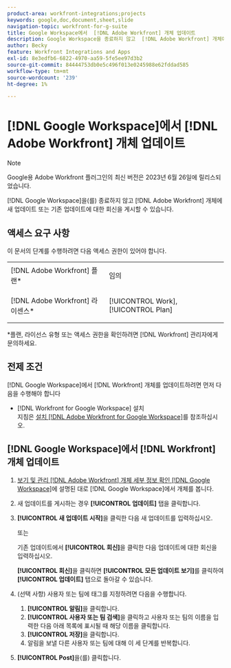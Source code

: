 ```yaml
---
product-area: workfront-integrations;projects
keywords: google,doc,document,sheet,slide
navigation-topic: workfront-for-g-suite
title: Google Workspace에서  [!DNL Adobe Workfront] 개체 업데이트
description: Google Workspace을 종료하지 않고  [!DNL Adobe Workfront] 개체에 새 업데이트 또는 기존 업데이트에 대한 회신을 게시할 수 있습니다.
author: Becky
feature: Workfront Integrations and Apps
exl-id: 8e3edfb6-6822-4970-aa59-5fe5ee97d3b2
source-git-commit: 84444753db0e5c496f013e0245988e62fddad585
workflow-type: tm+mt
source-wordcount: '239'
ht-degree: 1%

---
```


# [!DNL Google Workspace]에서 [!DNL Adobe Workfront] 개체 업데이트

>[!NOTE]
>
>Google용 Adobe Workfront 플러그인의 최신 버전은 2023년 6월 26일에 릴리스되었습니다.

[!DNL Google Workspace]을(를) 종료하지 않고 [!DNL Adobe Workfront] 개체에 새 업데이트 또는 기존 업데이트에 대한 회신을 게시할 수 있습니다.

## 액세스 요구 사항

이 문서의 단계를 수행하려면 다음 액세스 권한이 있어야 합니다.

<table style="table-layout:auto"> 
 <col> 
 <col> 
 <tbody> 
  <tr> 
   <td role="rowheader">[!DNL Adobe Workfront] 플랜*</td> 
   <td> <p>임의</p> </td> 
  </tr> 
  <tr> 
   <td role="rowheader">[!DNL Adobe Workfront] 라이센스*</td> 
   <td> <p>[!UICONTROL Work], [!UICONTROL Plan]</p> </td> 
  </tr>  </tbody> 
</table>

&#42;플랜, 라이선스 유형 또는 액세스 권한을 확인하려면 [!DNL Workfront] 관리자에게 문의하세요.

## 전제 조건

[!DNL Google Workspace]에서 [!DNL Workfront] 개체를 업데이트하려면 먼저 다음을 수행해야 합니다

* [!DNL Workfront for Google Workspace] 설치\
   지침은 [설치 [!DNL Adobe Workfront for Google Workspace]](../../workfront-integrations-and-apps/workfront-for-g-suite/install-workfront-for-gsuite.md)를 참조하십시오.

## [!DNL Google Workspace]에서 [!DNL Workfront] 개체 업데이트

1. [보기 및 관리 [!DNL Adobe Workfront] 개체 세부 정보 확인 [!DNL Google Workspace]](../../workfront-integrations-and-apps/workfront-for-g-suite/view-manage-work-item-details-in-gsuite.md)에 설명된 대로 [!DNL Google Workspace]에서 개체를 봅니다.

1. 새 업데이트를 게시하는 경우 **[!UICONTROL 업데이트]** 탭을 클릭합니다.
1. **[!UICONTROL 새 업데이트 시작]**&#x200B;을 클릭한 다음 새 업데이트를 입력하십시오.

   또는

   기존 업데이트에서 **[!UICONTROL 회신]**&#x200B;을 클릭한 다음 업데이트에 대한 회신을 입력하십시오.

   **[!UICONTROL 회신]**&#x200B;을 클릭하면 **[!UICONTROL 모든 업데이트 보기]**&#x200B;를 클릭하여 **[!UICONTROL 업데이트]** 탭으로 돌아갈 수 있습니다.

1. (선택 사항) 사용자 또는 팀에 태그를 지정하려면 다음을 수행합니다.

   1. **[!UICONTROL 알림]**&#x200B;을 클릭합니다.
   1. **[!UICONTROL 사용자 또는 팀 검색]**&#x200B;을 클릭하고 사용자 또는 팀의 이름을 입력한 다음 아래 목록에 표시될 때 해당 이름을 클릭합니다.
   1. **[!UICONTROL 저장]**&#x200B;을 클릭합니다.
   1. 알림을 보낼 다른 사용자 또는 팀에 대해 이 세 단계를 반복합니다.

1. **[!UICONTROL Post]**&#x200B;을(를) 클릭합니다.
